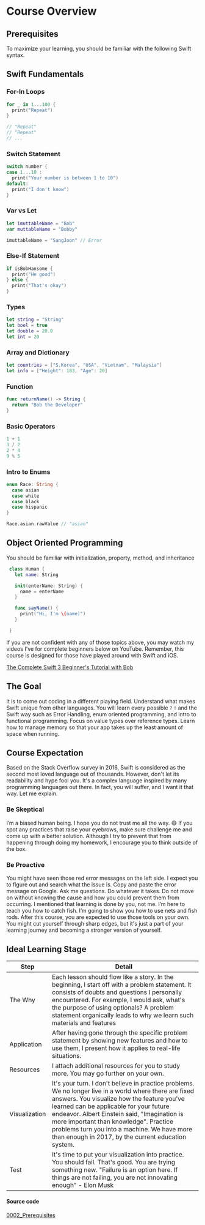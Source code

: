 # Course Overview

## Prerequisites
To maximize your learning, you should be familiar with the following Swift syntax.

## Swift Fundamentals

### For-In Loops
```swift
for _ in 1...100 {
  print("Repeat")
}

// "Repeat"
// "Repeat"
// ...
```

### Switch Statement
```swift
switch number {
case 1...10 :
  print("Your number is between 1 to 10")
default:
  print("I don't know")
}
```

### Var vs Let
```swift
let imuttableName = "Bob"
var muttableName = "Bobby"

imuttableName = "SangJoon" // Error
```

### Else-If Statement
```swift
if isBobHansome {
  print("He good")
} else {
  print("That's okay")
}
```

### Types
```swift
let string = "String"
let bool = true
let double = 20.0
let int = 20
```

### Array and Dictionary
```swift
let countries = ["S.Korea", "USA", "Vietnam", "Malaysia"]
let info = ["Height": 183, "Age": 20]
```

### Function
```swift
func returnName() -> String {
  return "Bob the Developer"
}
```

### Basic Operators
```swift
1 + 1
3 / 2
2 * 4
9 % 5
```

### Intro to Enums
```swift
enum Race: String {
  case asian
  case white
  case black
  case hispanic
}

Race.asian.rawValue // "asian"
```

## Object Oriented Programming
You should be familiar with initialization, property, method, and inheritance

```swift
 class Human {
   let name: String

   init(enterName: String) {
     name = enterName
   }

   func sayName() {
     print("Hi, I'm \(name)")
   }

 }
```

If you are not confident with any of those topics above, you may watch my videos I've for complete beginners below on YouTube. Remember, this course is designed for those have played around with Swift and iOS.

[The Complete Swift 3 Beginner's Tutorial with Bob](https://www.youtube.com/playlist?list=PL8btZwalbjYlRZh8Q1VK80Ly0YsZ7PZxx)

## The Goal
It is to come out coding in a different playing field. Understand what makes Swift unique from other languages. You will learn every possible `?` `!` and the Swift way such as Error Handling, enum oriented programming, and intro to functional programming. Focus on value types over reference types. Learn how to manage memory so that your app takes up the least amount of space when running. 

## Course Expectation
Based on the Stack Overflow survey in 2016, Swift is considered as the second most loved language out of thousands. However, don't let its readability and hype fool you. It's a complex language inspired by many programming languages out there. In fact, you will suffer, and I want it that way. Let me explain.

### Be Skeptical
I’m a biased human being. I hope you do not trust me all the way. 😅 If you spot any practices that raise your eyebrows, make sure challenge me and come up with a better solution. Although I try to prevent that from happening through doing my homework, I encourage you to think outside of the box.

### Be Proactive
You might have seen those red error messages on the left side. I expect you to figure out and search what the issue is. Copy and paste the error message on Google. Ask me questions. Do whatever it takes. Do not move on without knowing the cause and how you could prevent them from occurring.
I mentioned that learning is done by you, not me. I’m here to teach you how to catch fish. I’m going to show you how to use nets and fish rods. After this course, you are expected to use those tools on your own. You might cut yourself through sharp edges, but it's just a part of your learning journey and becoming a stronger version of yourself.


## Ideal Learning Stage
| Step | Detail |
| --- | --- |
| The Why | Each lesson should flow like a story. In the beginning, I start off with a problem statement. It consists of doubts and questions I personally encountered. For example, I would ask, what's the purpose of using optionals? A problem statement organically leads to why we learn such materials and features
| Application | After having gone through the specific problem statement by showing new features and how to use them, I present how it applies to real-life situations.
| Resources | I attach additional resources for you to study more. You may go further on your own.
| Visualization | It's your turn. I don't believe in practice problems. We no longer live in a world where there are fixed answers. You visualize how the feature you've learned can be applicable for your future endeavor. Albert Einstein said, "Imagination is more important than knowledge". Practice problems turn you into a machine. We have more than enough in 2017, by the current education system.
| Test |  It's time to put your visualization into practice. You should fail. That's good. You are trying something new. "Failure is an option here. If things are not failing, you are not innovating enough" - Elon Musk





#### Source code
[0002_Prerequisites](https://www.dropbox.com/sh/33thop7ornp9u90/AACA-JPFoW3ie4EAW56-WZH2a?dl=0)
